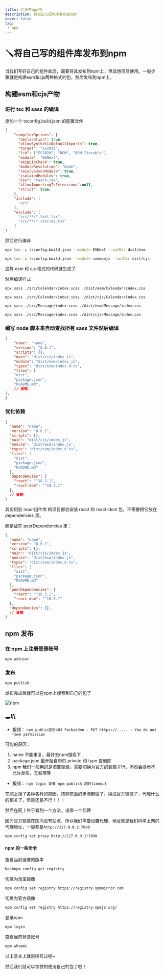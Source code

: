 ```yaml
---
title: 📦发布npm包
description: 将自定义组件库发布到npm
cover: false
tag:
 - npm
---
```


# 🪛将自己写的组件库发布到npm

当我们写好自己的组件库后，需要将其发布到npm上，供其他项目使用。一般步骤就是构建esm和cjs两种格式的包，然后发布到npm上。

## 构建esm和cjs产物

### 进行 tsc 和 sass 的编译

添加一个 tsconfig.build.json 的配置文件
```json
{
    "compilerOptions": {
      "declaration": true,
      "allowSyntheticDefaultImports": true,
      "target": "es2015",
      "lib": ["ES2020", "DOM", "DOM.Iterable"],
      "module": "ESNext",
      "skipLibCheck": true,
      "moduleResolution": "Node",
      "resolveJsonModule": true,
      "isolatedModules": true,
      "jsx": "react-jsx",  
      "allowImportingTsExtensions":null,
      "strict": true,
    },
    "include": [
      "src"
    ],
    "exclude": [
      "src/**/*.test.tsx",
      "src/**/*.stories.tsx"
    ]
}
```
然后进行编译

```bash
npx tsc -p tsconfig.build.json --module ESNext --outDir dist/esm

npx tsc -p tsconfig.build.json --module commonjs --outDir dist/cjs
```

这样 esm 和 cjs 格式的代码就生成了

然后编译样式

```bash
npx sass ./src/Calendar/index.scss ./dist/esm/Calendar/index.css

npx sass ./src/Calendar/index.scss ./dist/cjs/Calendar/index.css

npx sass ./src/Message/index.scss ./dist/esm/Message/index.css

npx sass ./src/Message/index.scss ./dist/cjs/Message/index.css
```

### 编写 node 脚本来自动查找所有 sass 文件然后编译
```json
{
    "name": "name",
    "version": "0.0.1",
    "scripts": {},
    "main": "dist/cjs/index.js",
    "module": "dist/esm/index.js",
    "types": "dist/esm/index.d.ts",
    "files": [
    "dist",
    "package.json",
    "README.md",
    // 省略
],
}
```

### 优化依赖

```json
{
  "name": "name",
  "version": "0.0.1",
  "scripts": {},
  "main": "dist/cjs/index.js",
  "module": "dist/esm/index.js",
  "types": "dist/esm/index.d.ts",
  "files": [
    "dist",
    "package.json",
    "README.md"
  ],
  "dependencies": {
    "react": "^18.3.1",
    "react-dom": "^18.3.1"
  },
  // 省略
}
```

其实用到 react组件库 的项目都会安装 react 和 react-dom 包，不需要把它放在 dependencies 里。

而是放在 peerDependencies 里：

```json
{
  "name": "name",
  "version": "0.0.1",
  "scripts": {},
  "main": "dist/cjs/index.js",
  "module": "dist/esm/index.js",
  "types": "dist/esm/index.d.ts",
  "files": [
    "dist",
    "package.json",
    "README.md"
  ],
  "peerDependencies": {
    "react": "^18.3.1",
    "react-dom": "^18.3.1"
  },
  "dependencies": {},
  // 省略
}
```

## npm 发布

### 在 npm 上注册登录账号

```bash
npm adduser
```

### 发布

```bash
npm publish
```

发布完成后就可以在npm上搜索到自己的包了

![npm](engineer.assets/npm包.png)


### 🕳坑

+ 报错：
`npm public提示403 Forbidden - PUT https://..... - You do not have permission`

可能的原因：
1. name 不能重复，最好去npm搜索下
2. package.json 最开始自带的 private 和 type 要删除
3. npm 我们一般用的是淘宝镜像，需要切换为官方的镜像才行，不然会提示不允许发布，无权限等

+ 报错：
`npm login 或者 npm publish 超时timeout`

在网上搜了各种各样的原因，按照前面的步骤都做了，换成官方镜像了，代理什么的都关了，但是还是不行！！！

然后在网上终于看到一个方法，设置一个代理

因为官方镜像在国内没有站点，所以我们需要设置代理，地址就是我们科学上网的代理地址，一般都是`http://127.0.0.1:7890`

```bash
npm config set proxy http://127.0.0.1:7890
```

#### npm 的一些命令

查看当前镜像的版本
```bash
bashnpm config get registry
```

切换为淘宝镜像
```bash
npm config set registry https://registry.npmmirror.com
```

切换为官方镜像
```bash
npm config set registry https://registry.npmjs.org/
```

登录npm
```bash
npm login
```

查看当前登录账号
```bash
npm whoami
```

以上基本上就是所有过程~

然后我们就可以愉快的使用自己的包了啦！